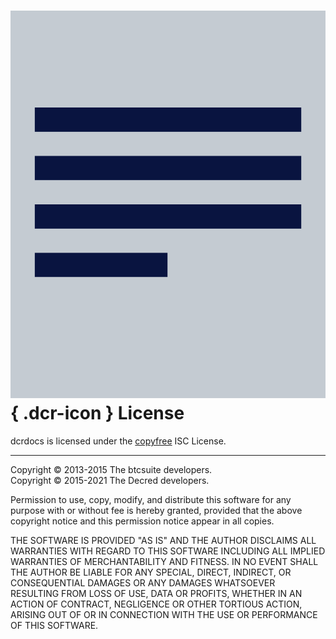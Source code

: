 # ![](../img/dcr-icons/Document.svg){ .dcr-icon } License

dcrdocs is licensed under the [copyfree](http://copyfree.org) ISC License.

---

Copyright © 2013-2015 The btcsuite developers.  
Copyright © 2015-2021 The Decred developers.

Permission to use, copy, modify, and distribute this software for any purpose with or without fee is hereby granted, provided that the above copyright notice and this permission notice appear in all copies.

THE SOFTWARE IS PROVIDED "AS IS" AND THE AUTHOR DISCLAIMS ALL WARRANTIES WITH REGARD TO THIS SOFTWARE INCLUDING ALL IMPLIED WARRANTIES OF MERCHANTABILITY AND FITNESS. IN NO EVENT SHALL THE AUTHOR BE LIABLE FOR ANY SPECIAL, DIRECT, INDIRECT, OR CONSEQUENTIAL DAMAGES OR ANY DAMAGES WHATSOEVER RESULTING FROM LOSS OF USE, DATA OR PROFITS, WHETHER IN AN ACTION OF CONTRACT, NEGLIGENCE OR OTHER TORTIOUS ACTION, ARISING OUT OF OR IN CONNECTION WITH THE USE OR PERFORMANCE OF THIS SOFTWARE.
